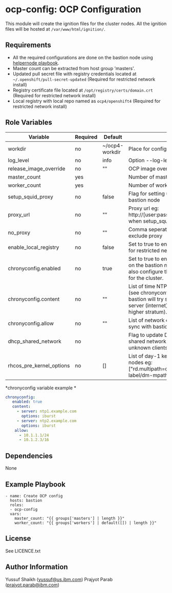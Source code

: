 ocp-config: OCP Configuration
=========

This module will create the ignition files for the cluster nodes. All the ignition files will be hosted at `/var/www/html/ignition/`.

Requirements
------------

 - All the required configurations are done on the bastion node using [helpernode playbook](https://github.com/RedHatOfficial/ocp4-helpernode).
 - Master count can be extracted from host group 'masters'.
 - Updated pull secret file with registry credentials located at `~/.openshift/pull-secret-updated` (Required for restricted network install)
 - Registry certificate file located at `/opt/registry/certs/domain.crt` (Required for restricted network install)
 - Local registry with local repo named as `ocp4/openshift4` (Required for restricted network install)

Role Variables
--------------

| Variable                   | Required | Default        | Comments                                    |
|----------------------------|----------|----------------|---------------------------------------------|
| workdir                    | no       | ~/ocp4-workdir | Place for config generation and auth files  |
| log_level                  | no       | info           | Option --log-level in openshift-install cmd |
| release_image_override     | no       | ""             | OCP image overide variable                  |
| master_count               | yes      |                | Number of master nodes                      |
| worker_count               | yes      |                | Number of worker nodes                      |
| setup_squid_proxy          | no       | false          | Flag for setting up squid proxy server on bastion node |
| proxy_url                  | no       | ""             | Proxy url eg: http://[user:passwd@]server:port (NA when setup_squid_proxy: true)|
| no_proxy                   | no       | ""             | Comma seperated string of domains/cidr to exclude proxy |
| enable_local_registry      | no       | false          | Set to true to enable usage of local registry for restricted network install |
| chronyconfig.enabled       | no       | true           | Set to true to enable chrony configuration on the bastion node during installation. This also configure the bastion as a NTP server for the cluster. |
| chronyconfig.content       | no       | ""             | List of time NTP servers and options pair (see chronyconfig examples). If empty, bastion will try sync with some default ntp server (internet) AND local HW clock (with higher stratum). |
| chronyconfig.allow          | no       | ""             | List of network cidr (X.X.X.X/Y) allowed to sync with bastion configured as NTP server |
| dhcp_shared_network         | no       |                | Flag to update DHCP server work on a shared network. (Neither ACK nor NACK unknown clients) |
| rhcos_pre_kernel_options    | no       | []             | List of day-1 kernel options for RHCOS nodes eg: ["rd.multipath=default","root=/dev/disk/by-label/dm-mpath-root"] |

*chronyconfig variable example *

```yaml
chronyconfig:
   enabled: true
   content:
     - server: ntp1.example.com
       options: iburst
     - server: ntp2.example.com
       options: iburst
    allow:
      - 10.1.1.1/24
      - 10.1.2.3/16
```

Dependencies
------------

None

Example Playbook
----------------

    - name: Create OCP config
      hosts: bastion
      roles:
      - ocp-config
      vars:
        master_count: "{{ groups['masters'] | length }}"
        worker_count: "{{ groups['workers'] | default([]) | length }}"

License
-------

See LICENCE.txt

Author Information
------------------

Yussuf Shaikh (yussuf@us.ibm.com)
Prajyot Parab (prajyot.parab@ibm.com)
